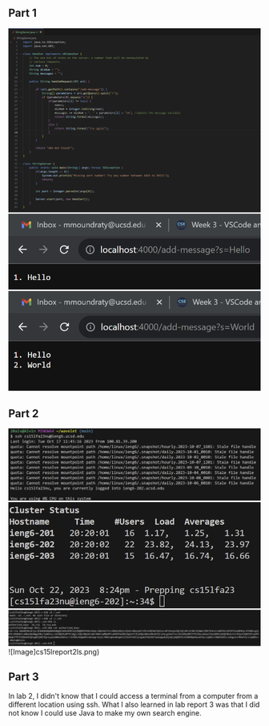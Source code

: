## Part 1

![Image](cse15lreport2code.png)
![Image](cse15lweb1.png)
![Image](cse15lweb2.png)

## Part 2

![Image](cse15lreport2terminal1.png)
![Image](cse15lreport2terminal2.png)
![Image](cse15lreport2ls3.png)
![Image]cs15lreport2ls.png)

## Part 3

In lab 2, I didn't know that I could access a terminal from a computer from a different location using ssh. 
What I also learned in lab report 3 was that I did not know I could use Java to make my own search engine.
